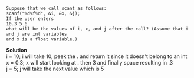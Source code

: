 ```
Suppose that we call scant as follows: 
scanf("%d%f%d", &i, &x, &j); 
If the user enters
10.3 5 6 
what will be the values of i, x, and j after the call? (Assume that i and j are int variables 
and x is a float variable.) 
```

**Solution**  
i = 10;  i will take 10, peek the . and return it since it doesn't belong to an int  
x = 0.3; x will start looking at . then 3 and finally space resulting in .3  
j = 5;   j will take the next value which is 5  